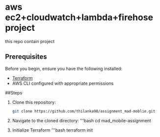 # aws ec2+cloudwatch+lambda+firehose project

this repo contain project

## Prerequisites

Before you begin, ensure you have the following installed:

- [Terraform](https://www.terraform.io/downloads.html)
- AWS CLI configured with appropriate permissions

##Steps

1. Clone this repository:

   ```bash
   git clone https://github.com/thilanka98/assignment_mad-moblie.git

2. Navigate to the cloned directory:
   '''bash
   cd mad_mobile-assignment

3. Initialize Terraform
   '''bash
   terraform init

